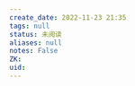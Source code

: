 ```yaml
---
create_date: 2022-11-23 21:35
tags: null
status: 未阅读 
aliases: null
notes: False
ZK: 
uid: 
---
```



